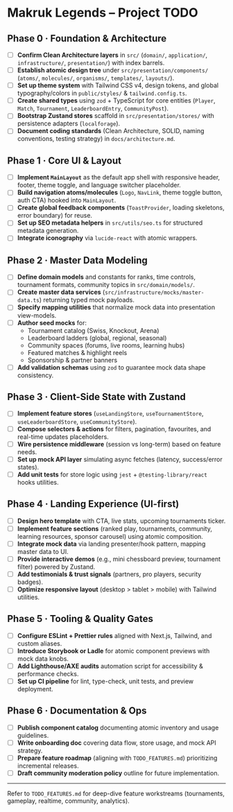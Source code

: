# Makruk Legends – Project TODO

## Phase 0 · Foundation & Architecture
- [ ] **Confirm Clean Architecture layers** in `src/` (`domain/`, `application/`, `infrastructure/`, `presentation/`) with index barrels.
- [ ] **Establish atomic design tree** under `src/presentation/components/` (`atoms/`, `molecules/`, `organisms/`, `templates/`, `layouts/`).
- [ ] **Set up theme system** with Tailwind CSS v4, design tokens, and global typography/colors in `public/styles/` & `tailwind.config.ts`.
- [ ] **Create shared types** using `zod` + TypeScript for core entities (`Player`, `Match`, `Tournament`, `LeaderboardEntry`, `CommunityPost`).
- [ ] **Bootstrap Zustand stores** scaffold in `src/presentation/stores/` with persistence adapters (`localforage`).
- [ ] **Document coding standards** (Clean Architecture, SOLID, naming conventions, testing strategy) in `docs/architecture.md`.

## Phase 1 · Core UI & Layout
- [ ] **Implement `MainLayout`** as the default app shell with responsive header, footer, theme toggle, and language switcher placeholder.
- [ ] **Build navigation atoms/molecules** (`Logo`, `NavLink`, theme toggle button, auth CTA) hooked into `MainLayout`.
- [ ] **Create global feedback components** (`ToastProvider`, loading skeletons, error boundary) for reuse.
- [ ] **Set up SEO metadata helpers** in `src/utils/seo.ts` for structured metadata generation.
- [ ] **Integrate iconography** via `lucide-react` with atomic wrappers.

## Phase 2 · Master Data Modeling
- [ ] **Define domain models** and constants for ranks, time controls, tournament formats, community topics in `src/domain/models/`.
- [ ] **Create master data services** (`src/infrastructure/mocks/master-data.ts`) returning typed mock payloads.
- [ ] **Specify mapping utilities** that normalize mock data into presentation view-models.
- [ ] **Author seed mocks** for:
  - Tournament catalog (Swiss, Knockout, Arena)
  - Leaderboard ladders (global, regional, seasonal)
  - Community spaces (forums, live rooms, learning hubs)
  - Featured matches & highlight reels
  - Sponsorship & partner banners
- [ ] **Add validation schemas** using `zod` to guarantee mock data shape consistency.

## Phase 3 · Client-Side State with Zustand
- [ ] **Implement feature stores** (`useLandingStore`, `useTournamentStore`, `useLeaderboardStore`, `useCommunityStore`).
- [ ] **Compose selectors & actions** for filters, pagination, favourites, and real-time updates placeholders.
- [ ] **Wire persistence middleware** (session vs long-term) based on feature needs.
- [ ] **Set up mock API layer** simulating async fetches (latency, success/error states).
- [ ] **Add unit tests** for store logic using `jest` + `@testing-library/react` hooks utilities.

## Phase 4 · Landing Experience (UI-first)
- [ ] **Design hero template** with CTA, live stats, upcoming tournaments ticker.
- [ ] **Implement feature sections** (ranked play, tournaments, community, learning resources, sponsor carousel) using atomic composition.
- [ ] **Integrate mock data** via landing presenter/hook pattern, mapping master data to UI.
- [ ] **Provide interactive demos** (e.g., mini chessboard preview, tournament filter) powered by Zustand.
- [ ] **Add testimonials & trust signals** (partners, pro players, security badges).
- [ ] **Optimize responsive layout** (desktop > tablet > mobile) with Tailwind utilities.

## Phase 5 · Tooling & Quality Gates
- [ ] **Configure ESLint + Prettier rules** aligned with Next.js, Tailwind, and custom aliases.
- [ ] **Introduce Storybook or Ladle** for atomic component previews with mock data knobs.
- [ ] **Add Lighthouse/AXE audits** automation script for accessibility & performance checks.
- [ ] **Set up CI pipeline** for lint, type-check, unit tests, and preview deployment.

## Phase 6 · Documentation & Ops
- [ ] **Publish component catalog** documenting atomic inventory and usage guidelines.
- [ ] **Write onboarding doc** covering data flow, store usage, and mock API strategy.
- [ ] **Prepare feature roadmap** (aligning with `TODO_FEATURES.md`) prioritizing incremental releases.
- [ ] **Draft community moderation policy** outline for future implementation.

---

Refer to `TODO_FEATURES.md` for deep-dive feature workstreams (tournaments, gameplay, realtime, community, analytics).

